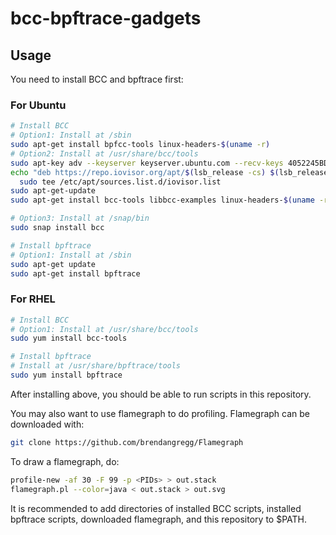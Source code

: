 # bcc-bpftrace-gadgets

## Usage
You need to install BCC and bpftrace first:
### For Ubuntu
```bash
# Install BCC
# Option1: Install at /sbin
sudo apt-get install bpfcc-tools linux-headers-$(uname -r)
# Option2: Install at /usr/share/bcc/tools
sudo apt-key adv --keyserver keyserver.ubuntu.com --recv-keys 4052245BD4284CDD
echo "deb https://repo.iovisor.org/apt/$(lsb_release -cs) $(lsb_release -cs) main"|\
  sudo tee /etc/apt/sources.list.d/iovisor.list
sudo apt-get-update
sudo apt-get install bcc-tools libbcc-examples linux-headers-$(uname -r)

# Option3: Install at /snap/bin
sudo snap install bcc

# Install bpftrace
# Option1: Install at /sbin
sudo apt-get update
sudo apt-get install bpftrace
```

### For RHEL
```bash
# Install BCC
# Option1: Install at /usr/share/bcc/tools
sudo yum install bcc-tools

# Install bpftrace
# Install at /usr/share/bpftrace/tools
sudo yum install bpftrace
```

After installing above, you should be able to run scripts in this repository.

You may also want to use flamegraph to do profiling. Flamegraph can be downloaded with:
```bash
git clone https://github.com/brendangregg/Flamegraph
```

To draw a flamegraph, do:
```bash
profile-new -af 30 -F 99 -p <PIDs> > out.stack
flamegraph.pl --color=java < out.stack > out.svg
```

It is recommended to add directories of installed BCC scripts, installed bpftrace scripts, downloaded flamegraph, and this repository to $PATH.
